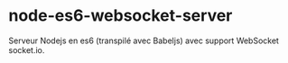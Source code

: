 # node-es6-websocket-server
Serveur Nodejs en es6 (transpilé avec Babeljs) avec support WebSocket socket.io.
